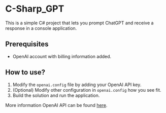 # C-Sharp_GPT
This is a simple C# project that lets you prompt ChatGPT and receive a response in a console application.

## Prerequisites
* OpenAI account with billing information added.

## How to use?
1. Modify the `openai.config` file by adding your OpenAI API key.
2. (Optional) Modify other configuration in `openai.config` how you see fit.
3. Build the solution and run the application.

More information OpenAI API can be found [here](https://openai.com/blog/openai-api).
